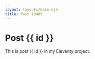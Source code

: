 ```yaml
---
layout: layouts/base.njk
title: Post 10489
---
```


# Post {{ id }}

This is post {{ id }} in my Eleventy project.
